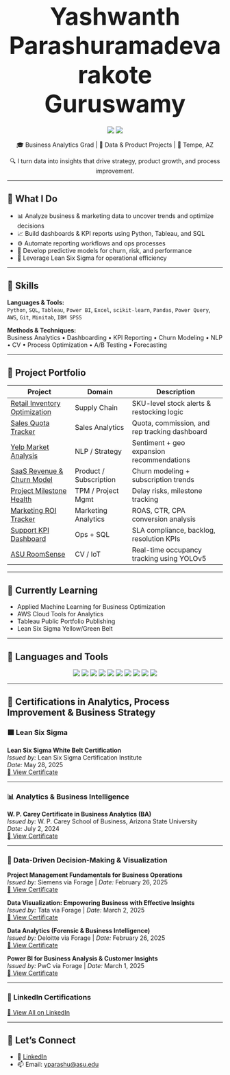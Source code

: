<h1 align="center"> <strong style="font-size: 2em;">Yashwanth Parashuramadevarakote Guruswamy</strong></h1>

<p align="center">
  <a href="https://www.linkedin.com/in/yashwanthguruswamy/"><img src="https://img.shields.io/badge/LinkedIn-blue?logo=linkedin&style=for-the-badge" /></a>
  <a href="mailto:yparashu@asu.edu"><img src="https://img.shields.io/badge/Gmail-red?logo=gmail&style=for-the-badge" /></a>
</p>

<p align="center">🎓 Business Analytics Grad | 🧠 Data & Product Projects | 📍 Tempe, AZ</p>
<p align="center">🔍 I turn data into insights that drive strategy, product growth, and process improvement.</p>

---

## 💼 What I Do

- 📊 Analyze business & marketing data to uncover trends and optimize decisions
- 📈 Build dashboards & KPI reports using Python, Tableau, and SQL
- ⚙️ Automate reporting workflows and ops processes
- 🧠 Develop predictive models for churn, risk, and performance
- 🧰 Leverage Lean Six Sigma for operational efficiency

---

## 🔧 Skills

**Languages & Tools:**  
`Python`, `SQL`, `Tableau`, `Power BI`, `Excel`, `scikit-learn`, `Pandas`, `Power Query`, `AWS`, `Git`, `Minitab`, `IBM SPSS`

**Methods & Techniques:**  
Business Analytics • Dashboarding • KPI Reporting • Churn Modeling • NLP • CV • Process Optimization • A/B Testing • Forecasting

---

## 📁 Project Portfolio

| Project | Domain | Description |
|--------|--------|-------------|
| [Retail Inventory Optimization](https://github.com/yashwanthguruswamy/retail-inventory-optimization) | Supply Chain | SKU-level stock alerts & restocking logic |
| [Sales Quota Tracker](https://github.com/yashwanthguruswamy/sales-quota-performance-dashboard) | Sales Analytics | Quota, commission, and rep tracking dashboard |
| [Yelp Market Analysis](https://github.com/yashwanthguruswamy/Yelp-Market-Analysis-Identifying-Prime-Restaurant-Locations-Cuisines) | NLP / Strategy | Sentiment + geo expansion recommendations |
| [SaaS Revenue & Churn Model](https://github.com/yashwanthguruswamy/SaaS-Revenue-Churn-Intelligence) | Product / Subscription | Churn modeling + subscription trends |
| [Project Milestone Health](https://github.com/yashwanthguruswamy/project-milestone-health-dashboard) | TPM / Project Mgmt | Delay risks, milestone tracking |
| [Marketing ROI Tracker](https://github.com/yashwanthguruswamy/marketing-campaign-roi-tracker) | Marketing Analytics | ROAS, CTR, CPA conversion analysis |
| [Support KPI Dashboard](https://github.com/yashwanthguruswamy/customer-support-kpi-dashboard) | Ops + SQL | SLA compliance, backlog, resolution KPIs |
| [ASU RoomSense](https://github.com/yashwanthguruswamy/Asu-roomsense) | CV / IoT | Real-time occupancy tracking using YOLOv5 |

---

## 🌱 Currently Learning

- Applied Machine Learning for Business Optimization
- AWS Cloud Tools for Analytics
- Tableau Public Portfolio Publishing
- Lean Six Sigma Yellow/Green Belt

---

## 🔧 Languages and Tools
<p align="center">
  <img src="https://img.shields.io/badge/Python-3776AB?style=for-the-badge&logo=python&logoColor=white" />
  <img src="https://img.shields.io/badge/SQL-336791?style=for-the-badge&logo=postgresql&logoColor=white" />
  <img src="https://img.shields.io/badge/Tableau-E97627?style=for-the-badge&logo=tableau&logoColor=white" />
  <img src="https://img.shields.io/badge/Excel-217346?style=for-the-badge&logo=microsoft-excel&logoColor=white" />
  <img src="https://img.shields.io/badge/Power BI-F2C811?style=for-the-badge&logo=powerbi&logoColor=black" />
  <img src="https://img.shields.io/badge/AWS-FF9900?style=for-the-badge&logo=amazonaws&logoColor=white" />
  <img src="https://img.shields.io/badge/Scikit Learn-F7931E?style=for-the-badge&logo=scikit-learn&logoColor=white" />
  <img src="https://img.shields.io/badge/Power Query-5E5E5E?style=for-the-badge&logo=microsoftpowerquery&logoColor=white" />
  <img src="https://img.shields.io/badge/Minitab-00B8F1?style=for-the-badge&logo=minitab&logoColor=white" />
  <img src="https://img.shields.io/badge/SPSS-1C1C1C?style=for-the-badge&logo=ibm&logoColor=white" />
</p>

---
## 📜 Certifications in Analytics, Process Improvement & Business Strategy

### 🟩 Lean Six Sigma
**Lean Six Sigma White Belt Certification**  
*Issued by:* Lean Six Sigma Certification Institute  
*Date:* May 28, 2025  
[🔗 View Certificate](https://drive.google.com/file/d/1b3GifdEjNFVevmyrAOawYzjU_c5Z9jti/view?usp=drive_link)

---

### 📊 Analytics & Business Intelligence
**W. P. Carey Certificate in Business Analytics (BA)**  
*Issued by:* W. P. Carey School of Business, Arizona State University  
*Date:* July 2, 2024  
[🔗 View Certificate](https://drive.google.com/file/d/1LUqvvUo25GpI7mBwykZLiRitAxmvQ5gJ/view?usp=drive_link)

---

### 🧠 Data-Driven Decision-Making & Visualization
**Project Management Fundamentals for Business Operations**  
*Issued by:* Siemens via Forage | *Date:* February 26, 2025  
[🔗 View Certificate](https://forage-uploads-prod.s3.amazonaws.com/completion-certificates/YtWaumzWHmKiqP63y/zSefEeEKvojiQqiaH_YtWaumzWHmKiqP63y_4wedH2reA8dXmXFjS_1740599261710_completion_certificate.pdf)

**Data Visualization: Empowering Business with Effective Insights**  
*Issued by:* Tata via Forage | *Date:* March 2, 2025  
[🔗 View Certificate](https://forage-uploads-prod.s3.amazonaws.com/completion-certificates/ifobHAoMjQs9s6bKS/MyXvBcppsW2FkNYCX_ifobHAoMjQs9s6bKS_4wedH2reA8dXmXFjS_1740948703016_completion_certificate.pdf)

**Data Analytics (Forensic & Business Intelligence)**  
*Issued by:* Deloitte via Forage | *Date:* February 26, 2025  
[🔗 View Certificate](https://forage-uploads-prod.s3.amazonaws.com/completion-certificates/9PBTqmSxAf6zZTseP/io9DzWKe3PTsiS6GG_9PBTqmSxAf6zZTseP_4wedH2reA8dXmXFjS_1740540539939_completion_certificate.pdf)

**Power BI for Business Analysis & Customer Insights**  
*Issued by:* PwC via Forage | *Date:* March 1, 2025  
[🔗 View Certificate](https://forage-uploads-prod.s3.amazonaws.com/completion-certificates/4sLyCPgmsy8DA6Dh3/a87GpgE6tiku7q3gu_4sLyCPgmsy8DA6Dh3_4wedH2reA8dXmXFjS_1740792644376_completion_certificate.pdf)

---

### 🔗 LinkedIn Certifications  
[📎 View All on LinkedIn](https://www.linkedin.com/in/yashwanth-guruswamy/details/certifications/)


---

## 🔗 Let’s Connect

- 💼 [LinkedIn](https://www.linkedin.com/in/yashwanthguruswamy/)
- 📫 Email: yparashu@asu.edu

